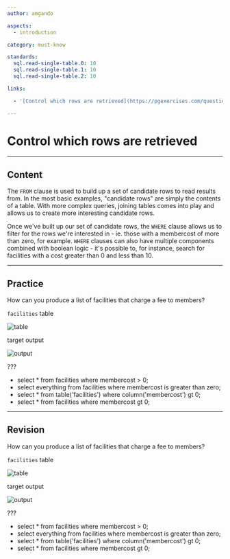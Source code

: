 ```yaml
---
author: amgando

aspects:
  - introduction

category: must-know

standards:
  sql.read-single-table.0: 10
  sql.read-single-table.1: 10
  sql.read-single-table.2: 10

links:

  - '[Control which rows are retrieved](https://pgexercises.com/questions/basic/where.html){documentation}'

---
```


# Control which rows are retrieved

---
## Content

The `FROM` clause is used to build up a set of candidate rows to read results from. In the most basic examples, "candidate rows" are simply the contents of a table. With more complex queries, joining tables comes into play and allows us to create more interesting candidate rows.

Once we've built up our set of candidate rows, the `WHERE` clause allows us to filter for the rows we're interested in - ie. those with a membercost of more than zero, for example. `WHERE` clauses can also have multiple components combined with boolean logic - it's possible to, for instance, search for facilities with a cost greater than 0 and less than 10.

---
## Practice

How can you produce a list of facilities that charge a fee to members?

`facilities` table

![table](https://i.imgur.com/cUIabdz.png)

target output

![output](https://i.imgur.com/T0UXHH8.png)

???

* select * from facilities where membercost > 0;
* select everything from facilities where membercost is greater than zero;
* select * from table('facilities') where column('membercost') gt 0;
* select * from facilities where membercost gt 0;

---
## Revision

How can you produce a list of facilities that charge a fee to members?

`facilities` table

![table](https://i.imgur.com/cUIabdz.png)

target output

![output](https://i.imgur.com/T0UXHH8.png)

???

* select * from facilities where membercost > 0;
* select everything from facilities where membercost is greater than zero;
* select * from table('facilities') where column('membercost') gt 0;
* select * from facilities where membercost gt 0;
